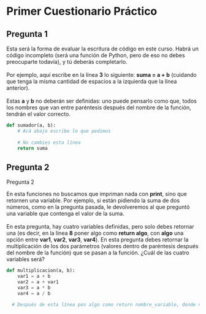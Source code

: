 # Primer Cuestionario Práctico

## Pregunta 1

Esta será la forma de evaluar la escritura de código en este curso. Habrá un
código incompleto (será una función de Python, pero de eso no debes preocuparte
todavía), y tú deberás completarlo.\
<br>
Por ejemplo, aquí escribe en la línea **3** lo siguiente: **suma = a + b**
(cuidando que tenga la misma cantidad de espacios a la izquierda que la
línea anterior).\
<br>
Estas **a** y **b** no deberán ser definidas: uno puede pensarlo como que, todos
los nombres que van entre paréntesis después del nombre de la función, tendrán
el valor correcto.

```python
def sumador(a, b):
    # Acá abajo escribe lo que pedimos
    
    # No cambies esta línea
    return suma
```

## Pregunta 2

Pregunta 2

En esta funciones no buscamos que impriman nada con **print**, sino que retornen
una variable. Por ejemplo, si están pidiendo la suma de dos números, como en la
pregunta pasada, le devolveremos al que preguntó una variable que contenga el
valor de la suma.\
<br>
En esta pregunta, hay cuatro variables definidas, pero solo debes retornar una
(es decir, en la línea **8** poner algo como **return algo**, con **algo** una
opción entre **var1**, **var2**, **var3**, **var4**). En esta pregunta debes
retornar la multiplicación de los dos parámetros (valores dentro de paréntesis
después del nombre de la función) que se pasan a la función. ¿Cuál de las cuatro
variables será?

```python
def multiplicacion(a, b):
    var1 = a + b
    var2 = a + var1
    var3 = a * b
    var4 = a / b
  
  # Después de esta línea pon algo como return nombre_variable, donde nombre_variable es la variable correcta según lo que pide. Ojo: debe escribirse con la misma indentación (cantidad de espacios al principio de la línea) que las líneas 2 a 5.
```
